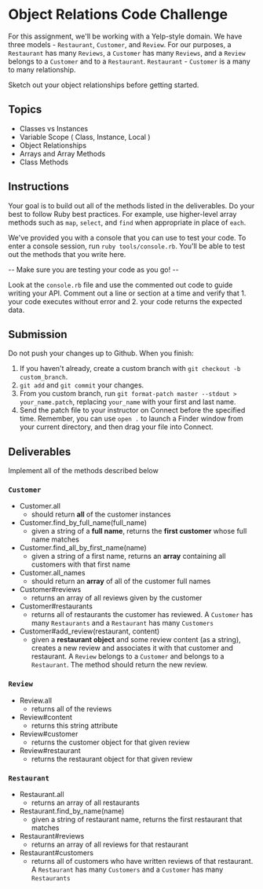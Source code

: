 # Object Relations Code Challenge

For this assignment, we'll be working with a Yelp-style domain. We have three models - `Restaurant`, `Customer`, and `Review`.
For our purposes, a `Restaurant` has many `Reviews`, a `Customer` has many `Reviews`, and a `Review` belongs to a `Customer` and to a `Restaurant`.
`Restaurant` - `Customer` is a many to many relationship.

Sketch out your object relationships before getting started.

## Topics

* Classes vs Instances
* Variable Scope ( Class, Instance, Local )
* Object Relationships
* Arrays and Array Methods
* Class Methods

## Instructions

Your goal is to build out all of the methods listed in the deliverables. Do your best to follow Ruby best practices. For example, use higher-level array methods such as `map`, `select`, and `find` when appropriate in place of `each`.

We've provided you with a console that you can use to test your code. To enter a console session, run `ruby tools/console.rb`. You'll be able to test out the methods that you write here.

  --  Make sure you are testing your code as you go! --

Look at the `console.rb` file and use the commented out code to guide writing your API. Comment out a line or section at a time and verify that 1. your code executes without error and 2. your code returns the expected data.

## Submission

Do not push your changes up to Github. When you finish:

1. If you haven't already, create a custom branch with `git checkout -b custom_branch`.
1. `git add` and `git commit` your changes.
1. From you custom branch, run `git format-patch master --stdout > your_name.patch`, replacing `your_name` with your first and last name.
1. Send the patch file to your instructor on Connect before the specified time. Remember, you can use `open .` to launch a Finder window from your current directory, and then drag your file into Connect.

## Deliverables

Implement all of the methods described below

### `Customer`

* Customer.all
  * should return **all** of the customer instances
* Customer.find_by_full_name(full_name)
  * given a string of a **full name**, returns the **first customer** whose full name matches
* Customer.find_all_by_first_name(name)
  * given a string of a first name, returns an **array** containing all customers with that first name
* Customer.all_names
  * should return an **array** of all of the customer full names
* Customer#reviews
  * returns an array of all reviews given by the customer
* Customer#restaurants
  * returns all of restaurants the customer has reviewed. A `Customer` has many `Restaurants` and a `Restaurant` has many `Customers`
* Customer#add_review(restaurant, content)
  * given a **restaurant object** and some review content (as a string), creates a new review and associates it with that customer and restaurant. A `Review` belongs to a `Customer` and belongs to a `Restaurant`. The method should return the new review.

### `Review`

* Review.all
  * returns all of the reviews
* Review#content
  * returns this string attribute
* Review#customer
  * returns the customer object for that given review
* Review#restaurant
  * returns the restaurant object for that given review

### `Restaurant`

* Restaurant.all
  * returns an array of all restaurants
* Restaurant.find_by_name(name)
  * given a string of restaurant name, returns the first restaurant that matches
* Restaurant#reviews
  * returns an array of all reviews for that restaurant
* Restaurant#customers
  * returns all of customers who have written reviews of that restaurant. A `Restaurant` has many `Customers` and a `Customer` has many `Restaurants`
